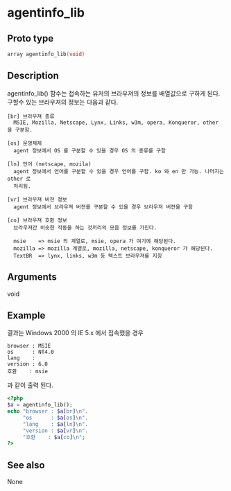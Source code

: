 # agentinfo_lib

## Proto type

```c
array agentinfo_lib(void)
```

## Description

agentinfo_lib() 함수는 접속하는 유저의 브라우져의 정보를 배열값으로 구하게 된다. 구할수 있는
브라우져의 정보는 다음과 같다.

```
[br] 브라우져 종류
  MSIE, Mozilla, Netscape, Lynx, Links, w3m, opera, Konqueror, other 을 구분함.

[os] 운영체제
  agent 정보에서 OS 를 구분할 수 있을 경우 OS 의 종류를 구함

[ln] 언어 (netscape, mozila)
  agent 정보에서 언어를 구분할 수 있을 경우 언어를 구함. ko 와 en 만 가능. 나머지는 other 로
  처리됨.

[vr] 브라우져 버젼 정보
  agent 정보에서 브라우져 버젼를 구분할 수 있을 경우 브라우져 버젼을 구함

[co] 브라우져 호환 정보
  브라우져간 비슷한 작동을 하는 것끼리의 모음 정보를 가진다.

  msie    => msie 의 계열로, msie, opera 가 여기에 해당된다.
  mozilla => mozilla 계열로, mozilla, netscape, konqueror 가 해당된다.
  TextBR  => lynx, links, w3m 등 텍스트 브라우져를 지칭
```

## Arguments
void

## Example

결과는 Windows 2000 의 IE 5.x 에서 접속했을 경우

```
browser : MSIE
os      : NT4.0
lang    :
version : 6.0
호환    : msie
```

과 같이 출력 된다.

```php
<?php
$a = agentinfo_lib();
echo "browser : $a[br]\n".
     "os      : $a[os]\n".
     "lang    : $a[ln]\n".
     "version : $a[vr]\n".
     "호환    : $a[co]\n";
?>
```

## See also
None

